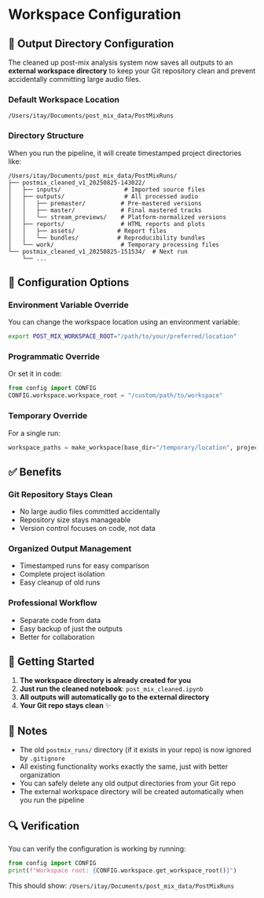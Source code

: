 # Workspace Configuration

## 📁 Output Directory Configuration

The cleaned up post-mix analysis system now saves all outputs to an **external workspace directory** to keep your Git repository clean and prevent accidentally committing large audio files.

### Default Workspace Location
```
/Users/itay/Documents/post_mix_data/PostMixRuns
```

### Directory Structure
When you run the pipeline, it will create timestamped project directories like:
```
/Users/itay/Documents/post_mix_data/PostMixRuns/
├── postmix_cleaned_v1_20250825-143022/
│   ├── inputs/                  # Imported source files
│   ├── outputs/                 # All processed audio
│   │   ├── premaster/          # Pre-mastered versions
│   │   ├── master/             # Final mastered tracks
│   │   └── stream_previews/    # Platform-normalized versions
│   ├── reports/                # HTML reports and plots
│   │   ├── assets/            # Report files
│   │   └── bundles/           # Reproducibility bundles
│   └── work/                   # Temporary processing files
└── postmix_cleaned_v1_20250825-151534/  # Next run
    └── ...
```

## 🔧 Configuration Options

### Environment Variable Override
You can change the workspace location using an environment variable:
```bash
export POST_MIX_WORKSPACE_ROOT="/path/to/your/preferred/location"
```

### Programmatic Override
Or set it in code:
```python
from config import CONFIG
CONFIG.workspace.workspace_root = "/custom/path/to/workspace"
```

### Temporary Override
For a single run:
```python
workspace_paths = make_workspace(base_dir="/temporary/location", project="test_run")
```

## ✅ Benefits

### Git Repository Stays Clean
- No large audio files committed accidentally
- Repository size stays manageable
- Version control focuses on code, not data

### Organized Output Management
- Timestamped runs for easy comparison
- Complete project isolation
- Easy cleanup of old runs

### Professional Workflow
- Separate code from data
- Easy backup of just the outputs
- Better for collaboration

## 🚀 Getting Started

1. **The workspace directory is already created for you**
2. **Just run the cleaned notebook**: `post_mix_cleaned.ipynb`
3. **All outputs will automatically go to the external directory**
4. **Your Git repo stays clean** ✨

## 📝 Notes

- The old `postmix_runs/` directory (if it exists in your repo) is now ignored by `.gitignore`
- All existing functionality works exactly the same, just with better organization
- You can safely delete any old output directories from your Git repo
- The external workspace directory will be created automatically when you run the pipeline

## 🔍 Verification

You can verify the configuration is working by running:
```python
from config import CONFIG
print(f"Workspace root: {CONFIG.workspace.get_workspace_root()}")
```

This should show: `/Users/itay/Documents/post_mix_data/PostMixRuns`